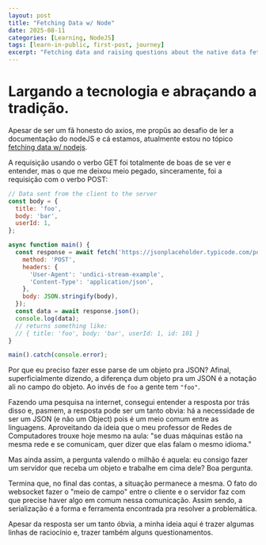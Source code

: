 ```yaml
---
layout: post
title: "Fetching Data w/ Node"
date: 2025-08-11
categories: [Learning, NodeJS]
tags: [learn-in-public, first-post, journey]
excerpt: "Fetching data and raising questions about the native data fetch method of nodeJS"
---
```


# Largando a tecnologia e abraçando a tradição. 

Apesar de ser um fã honesto do axios, me propûs ao desafio de ler a documentação do nodeJS e cá estamos, atualmente estou no tópico [fetching data w/ nodejs](https://nodejs.org/en/learn/getting-started/fetch). 

A requisição usando o verbo GET foi totalmente de boas de se ver e entender, mas o que me deixou meio pegado, sinceramente, foi a requisição com o verbo POST: 

```javascript
// Data sent from the client to the server
const body = {
  title: 'foo',
  body: 'bar',
  userId: 1,
};

async function main() {
  const response = await fetch('https://jsonplaceholder.typicode.com/posts', {
    method: 'POST',
    headers: {
      'User-Agent': 'undici-stream-example',
      'Content-Type': 'application/json',
    },
    body: JSON.stringify(body),
  });
  const data = await response.json();
  console.log(data);
  // returns something like:
  // { title: 'foo', body: 'bar', userId: 1, id: 101 }
}

main().catch(console.error);
``` 

Por que eu preciso fazer esse parse de um objeto pra JSON? Afinal, superficialmente dizendo, a diferença dum objeto pra um JSON é a notação ali no campo do objeto. Ao invés de ```foo``` a gente tem ```"foo"```.

Fazendo uma pesquisa na internet, consegui entender a resposta por trás disso e, pasmem, a resposta pode ser um tanto obvia: há a necessidade de ser um JSON (e não um Object) pois é um meio comum entre as linguagens. Aproveitando da ideia que o meu professor de Redes de Computadores trouxe hoje mesmo na aula: "se duas máquinas estão na mesma rede e se comunicam, quer dizer que elas falam o mesmo idioma."


Mas ainda assim, a pergunta valendo o milhão é aquela: eu consigo fazer um servidor que receba um objeto e trabalhe em cima dele? Boa pergunta.


Termina que, no final das contas, a situação permanece a mesma. O fato do websocket fazer o "meio de campo" entre o cliente e o servidor faz com que precise haver algo em comum nessa comunicação. Assim sendo, a serialização é a forma e ferramenta encontrada pra resolver a problemática.

Apesar da resposta ser um tanto óbvia, a minha ideia aqui é trazer algumas linhas de raciocínio e, trazer também alguns questionamentos. 
